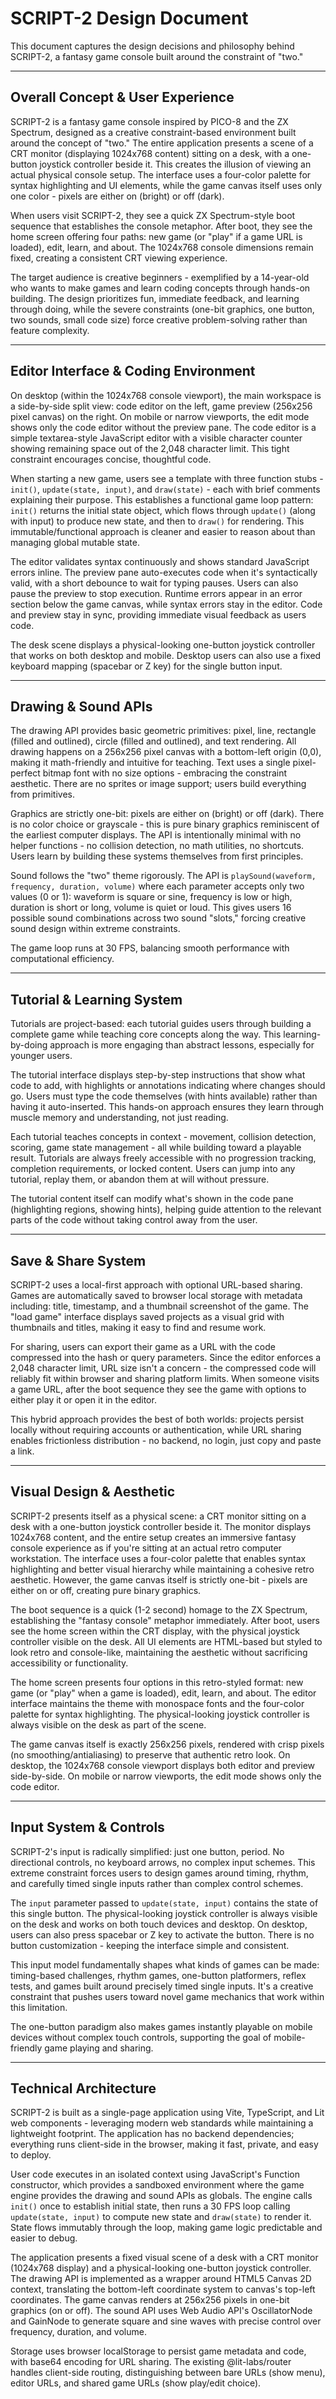 # SCRIPT-2 Design Document

This document captures the design decisions and philosophy behind SCRIPT-2, a fantasy game console built around the constraint of "two."

---

## Overall Concept & User Experience

SCRIPT-2 is a fantasy game console inspired by PICO-8 and the ZX Spectrum, designed as a creative constraint-based environment built around the concept of "two." The entire application presents a scene of a CRT monitor (displaying 1024x768 content) sitting on a desk, with a one-button joystick controller beside it. This creates the illusion of viewing an actual physical console setup. The interface uses a four-color palette for syntax highlighting and UI elements, while the game canvas itself uses only one color - pixels are either on (bright) or off (dark).

When users visit SCRIPT-2, they see a quick ZX Spectrum-style boot sequence that establishes the console metaphor. After boot, they see the home screen offering four paths: new game (or "play" if a game URL is loaded), edit, learn, and about. The 1024x768 console dimensions remain fixed, creating a consistent CRT viewing experience.

The target audience is creative beginners - exemplified by a 14-year-old who wants to make games and learn coding concepts through hands-on building. The design prioritizes fun, immediate feedback, and learning through doing, while the severe constraints (one-bit graphics, one button, two sounds, small code size) force creative problem-solving rather than feature complexity.

---

## Editor Interface & Coding Environment

On desktop (within the 1024x768 console viewport), the main workspace is a side-by-side split view: code editor on the left, game preview (256x256 pixel canvas) on the right. On mobile or narrow viewports, the edit mode shows only the code editor without the preview pane. The code editor is a simple textarea-style JavaScript editor with a visible character counter showing remaining space out of the 2,048 character limit. This tight constraint encourages concise, thoughtful code.

When starting a new game, users see a template with three function stubs - `init()`, `update(state, input)`, and `draw(state)` - each with brief comments explaining their purpose. This establishes a functional game loop pattern: `init()` returns the initial state object, which flows through `update()` (along with input) to produce new state, and then to `draw()` for rendering. This immutable/functional approach is cleaner and easier to reason about than managing global mutable state.

The editor validates syntax continuously and shows standard JavaScript errors inline. The preview pane auto-executes code when it's syntactically valid, with a short debounce to wait for typing pauses. Users can also pause the preview to stop execution. Runtime errors appear in an error section below the game canvas, while syntax errors stay in the editor. Code and preview stay in sync, providing immediate visual feedback as users code.

The desk scene displays a physical-looking one-button joystick controller that works on both desktop and mobile. Desktop users can also use a fixed keyboard mapping (spacebar or Z key) for the single button input.

---

## Drawing & Sound APIs

The drawing API provides basic geometric primitives: pixel, line, rectangle (filled and outlined), circle (filled and outlined), and text rendering. All drawing happens on a 256x256 pixel canvas with a bottom-left origin (0,0), making it math-friendly and intuitive for teaching. Text uses a single pixel-perfect bitmap font with no size options - embracing the constraint aesthetic. There are no sprites or image support; users build everything from primitives.

Graphics are strictly one-bit: pixels are either on (bright) or off (dark). There is no color choice or grayscale - this is pure binary graphics reminiscent of the earliest computer displays. The API is intentionally minimal with no helper functions - no collision detection, no math utilities, no shortcuts. Users learn by building these systems themselves from first principles.

Sound follows the "two" theme rigorously. The API is `playSound(waveform, frequency, duration, volume)` where each parameter accepts only two values (0 or 1): waveform is square or sine, frequency is low or high, duration is short or long, volume is quiet or loud. This gives users 16 possible sound combinations across two sound "slots," forcing creative sound design within extreme constraints.

The game loop runs at 30 FPS, balancing smooth performance with computational efficiency.

---

## Tutorial & Learning System

Tutorials are project-based: each tutorial guides users through building a complete game while teaching core concepts along the way. This learning-by-doing approach is more engaging than abstract lessons, especially for younger users.

The tutorial interface displays step-by-step instructions that show what code to add, with highlights or annotations indicating where changes should go. Users must type the code themselves (with hints available) rather than having it auto-inserted. This hands-on approach ensures they learn through muscle memory and understanding, not just reading.

Each tutorial teaches concepts in context - movement, collision detection, scoring, game state management - all while building toward a playable result. Tutorials are always freely accessible with no progression tracking, completion requirements, or locked content. Users can jump into any tutorial, replay them, or abandon them at will without pressure.

The tutorial content itself can modify what's shown in the code pane (highlighting regions, showing hints), helping guide attention to the relevant parts of the code without taking control away from the user.

---

## Save & Share System

SCRIPT-2 uses a local-first approach with optional URL-based sharing. Games are automatically saved to browser local storage with metadata including: title, timestamp, and a thumbnail screenshot of the game. The "load game" interface displays saved projects as a visual grid with thumbnails and titles, making it easy to find and resume work.

For sharing, users can export their game as a URL with the code compressed into the hash or query parameters. Since the editor enforces a 2,048 character limit, URL size isn't a concern - the compressed code will reliably fit within browser and sharing platform limits. When someone visits a game URL, after the boot sequence they see the game with options to either play it or open it in the editor.

This hybrid approach provides the best of both worlds: projects persist locally without requiring accounts or authentication, while URL sharing enables frictionless distribution - no backend, no login, just copy and paste a link.

---

## Visual Design & Aesthetic

SCRIPT-2 presents itself as a physical scene: a CRT monitor sitting on a desk with a one-button joystick controller beside it. The monitor displays 1024x768 content, and the entire setup creates an immersive fantasy console experience as if you're sitting at an actual retro computer workstation. The interface uses a four-color palette that enables syntax highlighting and better visual hierarchy while maintaining a cohesive retro aesthetic. However, the game canvas itself is strictly one-bit - pixels are either on or off, creating pure binary graphics.

The boot sequence is a quick (1-2 second) homage to the ZX Spectrum, establishing the "fantasy console" metaphor immediately. After boot, users see the home screen within the CRT display, with the physical joystick controller visible on the desk. All UI elements are HTML-based but styled to look retro and console-like, maintaining the aesthetic without sacrificing accessibility or functionality.

The home screen presents four options in this retro-styled format: new game (or "play" when a game is loaded), edit, learn, and about. The editor interface maintains the theme with monospace fonts and the four-color palette for syntax highlighting. The physical-looking joystick controller is always visible on the desk as part of the scene.

The game canvas itself is exactly 256x256 pixels, rendered with crisp pixels (no smoothing/antialiasing) to preserve that authentic retro look. On desktop, the 1024x768 console viewport displays both editor and preview side-by-side. On mobile or narrow viewports, the edit mode shows only the code editor.

---

## Input System & Controls

SCRIPT-2's input is radically simplified: just one button, period. No directional controls, no keyboard arrows, no complex input schemes. This extreme constraint forces users to design games around timing, rhythm, and carefully timed single inputs rather than complex control schemes.

The `input` parameter passed to `update(state, input)` contains the state of this single button. The physical-looking joystick controller is always visible on the desk and works on both touch devices and desktop. On desktop, users can also press spacebar or Z key to activate the button. There is no button customization - keeping the interface simple and consistent.

This input model fundamentally shapes what kinds of games can be made: timing-based challenges, rhythm games, one-button platformers, reflex tests, and games built around precisely timed single inputs. It's a creative constraint that pushes users toward novel game mechanics that work within this limitation.

The one-button paradigm also makes games instantly playable on mobile devices without complex touch controls, supporting the goal of mobile-friendly game playing and sharing.

---

## Technical Architecture

SCRIPT-2 is built as a single-page application using Vite, TypeScript, and Lit web components - leveraging modern web standards while maintaining a lightweight footprint. The application has no backend dependencies; everything runs client-side in the browser, making it fast, private, and easy to deploy.

User code executes in an isolated context using JavaScript's Function constructor, which provides a sandboxed environment where the game engine provides the drawing and sound APIs as globals. The engine calls `init()` once to establish initial state, then runs a 30 FPS loop calling `update(state, input)` to compute new state and `draw(state)` to render it. State flows immutably through the loop, making game logic predictable and easier to debug.

The application presents a fixed visual scene of a desk with a CRT monitor (1024x768 display) and a physical-looking one-button joystick controller. The drawing API is implemented as a wrapper around HTML5 Canvas 2D context, translating the bottom-left coordinate system to canvas's top-left coordinates. The game canvas renders at 256x256 pixels in one-bit graphics (on or off). The sound API uses Web Audio API's OscillatorNode and GainNode to generate square and sine waves with precise control over frequency, duration, and volume.

Storage uses browser localStorage to persist game metadata and code, with base64 encoding for URL sharing. The existing @lit-labs/router handles client-side routing, distinguishing between bare URLs (show menu), editor URLs, and shared game URLs (show play/edit choice).
